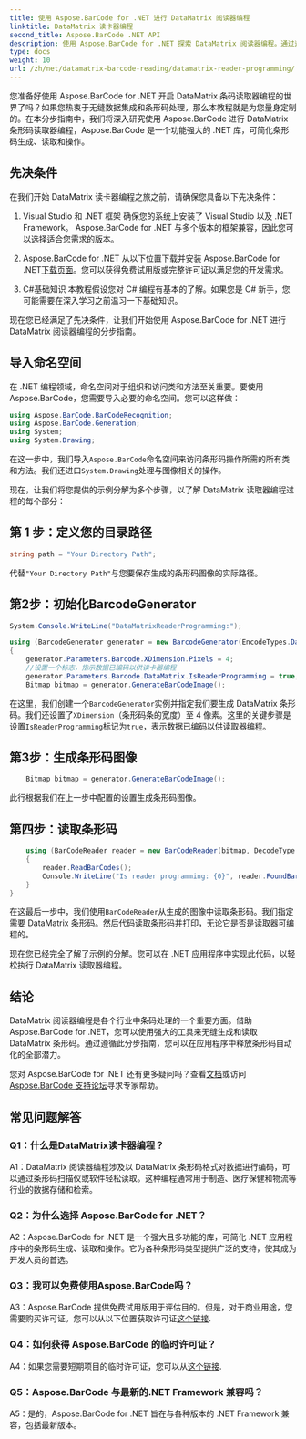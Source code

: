 ```yaml
---
title: 使用 Aspose.BarCode for .NET 进行 DataMatrix 阅读器编程
linktitle: DataMatrix 读卡器编程
second_title: Aspose.BarCode .NET API
description: 使用 Aspose.BarCode for .NET 探索 DataMatrix 阅读器编程。通过这份综合指南，了解如何在 .NET 应用程序中生成和读取 DataMatrix 条形码。
type: docs
weight: 10
url: /zh/net/datamatrix-barcode-reading/datamatrix-reader-programming/
---
```

您准备好使用 Aspose.BarCode for .NET 开启 DataMatrix 条码读取器编程的世界了吗？如果您热衷于无缝数据集成和条形码处理，那么本教程就是为您量身定制的。在本分步指南中，我们将深入研究使用 Aspose.BarCode 进行 DataMatrix 条形码读取器编程，Aspose.BarCode 是一个功能强大的 .NET 库，可简化条形码生成、读取和操作。 

## 先决条件

在我们开始 DataMatrix 读卡器编程之旅之前，请确保您具备以下先决条件：

1. Visual Studio 和 .NET 框架
确保您的系统上安装了 Visual Studio 以及 .NET Framework。 Aspose.BarCode for .NET 与多个版本的框架兼容，因此您可以选择适合您需求的版本。

2. Aspose.BarCode for .NET
从以下位置下载并安装 Aspose.BarCode for .NET[下载页面](https://releases.aspose.com/barcode/net/)。您可以获得免费试用版或完整许可证以满足您的开发需求。

3. C#基础知识
本教程假设您对 C# 编程有基本的了解。如果您是 C# 新手，您可能需要在深入学习之前温习一下基础知识。

现在您已经满足了先决条件，让我们开始使用 Aspose.BarCode for .NET 进行 DataMatrix 阅读器编程的分步指南。

## 导入命名空间

在 .NET 编程领域，命名空间对于组织和访问类和方法至关重要。要使用 Aspose.BarCode，您需要导入必要的命名空间。您可以这样做：

```csharp
using Aspose.BarCode.BarCodeRecognition;
using Aspose.BarCode.Generation;
using System;
using System.Drawing;
```

在这一步中，我们导入`Aspose.BarCode`命名空间来访问条形码操作所需的所有类和方法。我们还进口`System.Drawing`处理与图像相关的操作。

现在，让我们将您提供的示例分解为多个步骤，以了解 DataMatrix 读取器编程过程的每个部分：

## 第 1 步：定义您的目录路径

```csharp
string path = "Your Directory Path";
```

代替`"Your Directory Path"`与您要保存生成的条形码图像的实际路径。

## 第2步：初始化BarcodeGenerator

```csharp
System.Console.WriteLine("DataMatrixReaderProgramming:");

using (BarcodeGenerator generator = new BarcodeGenerator(EncodeTypes.DataMatrix, "Aspose"))
{
    generator.Parameters.Barcode.XDimension.Pixels = 4;
    //设置一个标志，指示数据已编码以供读卡器编程
    generator.Parameters.Barcode.DataMatrix.IsReaderProgramming = true;
    Bitmap bitmap = generator.GenerateBarCodeImage();
```

在这里，我们创建一个`BarcodeGenerator`实例并指定我们要生成 DataMatrix 条形码。我们还设置了`XDimension`（条形码条的宽度）至 4 像素。这里的关键步骤是设置`IsReaderProgramming`标记为`true`，表示数据已编码以供读取器编程。

## 第3步：生成条形码图像

```csharp
    Bitmap bitmap = generator.GenerateBarCodeImage();
```

此行根据我们在上一步中配置的设置生成条形码图像。

## 第四步：读取条形码

```csharp
    using (BarCodeReader reader = new BarCodeReader(bitmap, DecodeType.DataMatrix))
    {
        reader.ReadBarCodes();
        Console.WriteLine("Is reader programming: {0}", reader.FoundBarCodes[0].Extended.DataMatrix.IsReaderProgramming);
    }
}
```

在这最后一步中，我们使用`BarCodeReader`从生成的图像中读取条形码。我们指定需要 DataMatrix 条形码。然后代码读取条形码并打印，无论它是否是读取器可编程的。

现在您已经完全了解了示例的分解。您可以在 .NET 应用程序中实现此代码，以轻松执行 DataMatrix 读取器编程。

## 结论

DataMatrix 阅读器编程是各个行业中条码处理的一个重要方面。借助 Aspose.BarCode for .NET，您可以使用强大的工具来无缝生成和读取 DataMatrix 条形码。通过遵循此分步指南，您可以在应用程序中释放条形码自动化的全部潜力。

您对 Aspose.BarCode for .NET 还有更多疑问吗？查看[文档](https://reference.aspose.com/barcode/net/)或访问[Aspose.BarCode 支持论坛](https://forum.aspose.com/c/barcode/13)寻求专家帮助。

## 常见问题解答

### Q1：什么是DataMatrix读卡器编程？

A1：DataMatrix 阅读器编程涉及以 DataMatrix 条形码格式对数据进行编码，可以通过条形码扫描仪或软件轻松读取。这种编程通常用于制造、医疗保健和物流等行业的数据存储和检索。

### Q2：为什么选择 Aspose.BarCode for .NET？

A2：Aspose.BarCode for .NET 是一个强大且多功能的库，可简化 .NET 应用程序中的条形码生成、读取和操作。它为各种条形码类型提供广泛的支持，使其成为开发人员的首选。

### Q3：我可以免费使用Aspose.BarCode吗？

 A3：Aspose.BarCode 提供免费试用版用于评估目的。但是，对于商业用途，您需要购买许可证。您可以从以下位置获取许可证[这个链接](https://purchase.aspose.com/buy).

### Q4：如何获得 Aspose.BarCode 的临时许可证？

 A4：如果您需要短期项目的临时许可证，您可以从[这个链接](https://purchase.aspose.com/temporary-license/).

### Q5：Aspose.BarCode 与最新的.NET Framework 兼容吗？

A5：是的，Aspose.BarCode for .NET 旨在与各种版本的 .NET Framework 兼容，包括最新版本。
